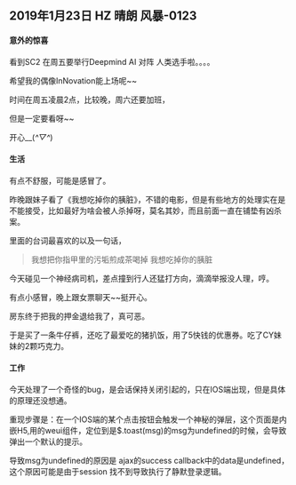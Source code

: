 ## 2019年1月23日 HZ 晴朗  风暴-0123

#### 意外的惊喜

看到SC2 在周五要举行Deepmind AI 对阵 人类选手啦。。。。

希望我的偶像InNovation能上场呢~~

时间在周五凌晨2点，比较晚，周六还要加班，

但是一定要看呀~~

开心__(*^▽^*)

#### 生活

有点不舒服，可能是感冒了。

昨晚跟妹子看了《我想吃掉你的胰脏》，不错的电影，但是有些地方的处理实在是不能接受，比如最好为啥会被人杀掉呀，莫名其妙，而且前面一直在铺垫有凶杀案。

里面的台词最喜欢的以及一句话，

> 我想把你指甲里的污垢煎成茶喝掉
> 我想吃掉你的胰脏

 今天碰见一个神经病司机，差点撞到行人还猛打方向，滴滴举报没人理，哼。

有点小感冒，晚上跟女票聊天~~挺开心。

房东终于把我的押金退给我了，真可恶。

于是买了一条牛仔裤，还吃了最爱吃的猪扒饭，用了5快钱的优惠券。吃了CY妹妹的2颗巧克力。


#### 工作

今天处理了一个奇怪的bug，是会话保持关闭引起的，只在IOS端出现，但是具体的原理还没想通。

重现步骤是：在一个IOS端的某个点击按钮会触发一个神秘的弹层，这个页面是内嵌H5,用的weui组件，定位到是$.toast(msg)的msg为undefined的时候，会导致弹出一个默认的提示。

导致msg为undefined的原因是 ajax的success callback中的data是undefined，这个原因可能是由于session 找不到导致执行了静默登录逻辑。


